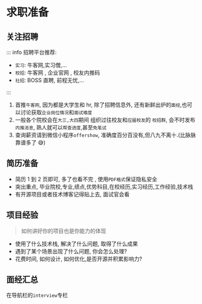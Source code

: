 # 求职准备

## 关注招聘

::: info 招聘平台推荐:

- `实习`: 牛客网,实习僧,...
- `校招`: 牛客网 , 企业官网 , 校友内推码
- `社招`: BOSS 直聘, 前程无忧,...

:::

1. 首推`牛客网`, 因为都是大学生和 hr, 除了招聘信息外, 还有新鲜出炉的`面经`,也可以讨论获取`企业岗位情况`和`面试难度`
1. 一般各个院校会在`大三,大四`期间 组织过往校友和`应届校友`的 `校招群`, 会不时发布`内推消息`, 熟人就可以`帮查进度`,甚至`免笔试`
1. 查询薪资请到微信小程序`offershow`, 准确度百分百没有,但八九不离十.(比脉脉靠谱多了 😅)

## 简历准备

- 简历 1 到 2 页即可, 多了也看不完 , 使用`PDF格式`保证隐私安全
- 突出重点, 毕业院校,专业,绩点,优势科目,在校经历,实习经历,工作经验,技术栈
- 有开源项目或者技术博客记得贴上去, 面试官会看

## 项目经验

> 如何讲好你的项目也是你能力的体现

- 使用了什么技术栈, 解决了什么问题, 取得了什么成果
- 遇到了某个场景出现了什么问题, 你会怎么处理?
- 花费时间, 如何设计, 如何优化,是否开源并积累影响力?

## 面经汇总

在导航栏的`interview`专栏
